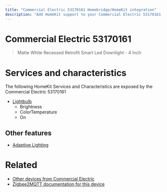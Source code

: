 ```yaml
---
title: "Commercial Electric 53170161 Homebridge/HomeKit integration"
description: "Add HomeKit support to your Commercial Electric 53170161, using Homebridge, Zigbee2MQTT and homebridge-z2m."
---
```

<!---
This file has been GENERATED using src/docgen/docgen.ts
DO NOT EDIT THIS FILE MANUALLY!
-->
# Commercial Electric 53170161
> Matte White Recessed Retrofit Smart Led Downlight - 4 Inch


# Services and characteristics
The following HomeKit Services and Characteristics are exposed by
the Commercial Electric 53170161

* [Lightbulb](../../light.md)
  * Brightness
  * ColorTemperature
  * On


## Other features
* [Adaptive Lighting](../../light.md)


# Related
* [Other devices from Commercial Electric](../index.md#commercial_electric)
* [Zigbee2MQTT documentation for this device](https://www.zigbee2mqtt.io/devices/53170161.html)